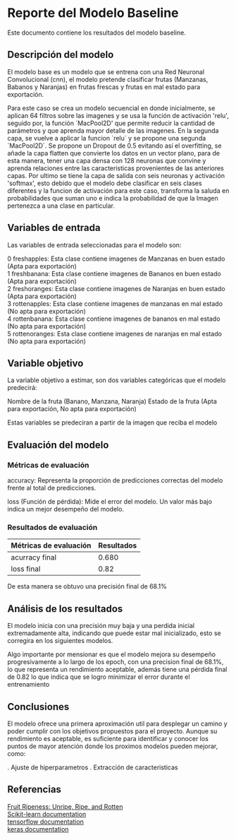 # Reporte del Modelo Baseline

Este documento contiene los resultados del modelo baseline.

## Descripción del modelo

El modelo base es un modelo que se entrena con una Red Neuronal Convolucional (cnn), el modelo pretende clasificar frutas (Manzanas, Babanos y Naranjas) en frutas frescas y frutas en mal estado para exportación.

Para este caso se crea un modelo secuencial en donde inicialmente, se aplican 64 filtros sobre las imagenes y se usa la función de activación 'relu', seguido por, la función ´MacPool2D' que permite reducir la cantidad de parámetros y que aprenda mayor detalle de las imagenes. En la segunda capa, se vuelve a aplicar la funcion ´relu´ y se propone una segunda ´MacPool2D´. Se propone un Dropout de 0.5 evitando así el overfitting, se añade la capa flatten que convierte los datos en un vector plano, para de esta manera, tener una capa densa con 128 neuronas que convine y aprenda relaciones entre las caracteristicas provenientes de las anteriores capas. Por ultimo se tiene la capa de salida con seis neuronas y activación 'softmax', esto debido que el modelo debe clasificar en seis clases diferentes y la funcion de activación para este caso, transforma la saluda en probabilidades que suman uno e indica la probabilidad de que la Imagen pertenezca a una clase en particular.

## Variables de entrada
Las variables de entrada seleccionadas para el modelo son:

0    freshapples: Esta clase contiene imagenes de Manzanas en buen estado (Apta para exportación)  
1    freshbanana: Esta clase contiene imagenes de Bananos en buen estado (Apta para exportación)  
2   freshoranges: Esta clase contiene imagenes de Naranjas en buen estado (Apta para exportación)  
3   rottenapples: Esta clase contiene imagenes de manzanas en mal estado (No apta para exportación)  
4   rottenbanana: Esta clase contiene imagenes de bananos en mal estado (No apta para exportación)  
5  rottenoranges: Esta clase contiene imagenes de naranjas en mal estado (No apta para exportación)  

## Variable objetivo
La variable objetivo a estimar, son dos variables categóricas que el modelo predecirá:

Nombre de la fruta (Banano, Manzana, Naranja)
Estado de la fruta (Apta para exportación, No apta para exportación)

Estas variables se predeciran a partir de la imagen que reciba el modelo

## Evaluación del modelo

### Métricas de evaluación

accuracy: Representa la proporción de predicciones correctas del modelo frente al total de predicciones.

loss (Función de pérdida): Mide el error del modelo. Un valor más bajo indica un mejor desempeño del modelo. 

### Resultados de evaluación

| Métricas de evaluación | Resultados |
|------|---------|
| acurracy final| 0.680 | 
| loss final| 0.82 | 

De esta manera se obtuvo una precisión final de 68.1%

## Análisis de los resultados
El modelo inicia con una precisión muy baja y una perdida inicial extremadamente alta, indicando que puede estar mal inicializado, esto se corregira en los siguientes modelos.

Algo importante por mensionar es que el modelo mejora su desempeño progresivamente a lo largo de los epoch, con una precision final de 68.1%, lo que representa un rendimiento aceptable, además tiene una pérdida final de 0.82 lo que indica que se logro minimizar el error durante el entrenamiento 

## Conclusiones

El modelo ofrece una primera aproximación util para desplegar un camino y poder cumplir con los objetivos propuestos para el proyecto. Aunque su rendimiento es aceptable, es suficiente para identificar y conocer los puntos de mayor atención donde los proximos modelos pueden mejorar, como:

. Ajuste de hiperparametros
. Extracción de caracteristicas

## Referencias

[Fruit Ripeness: Unripe, Ripe, and Rotten](https://www.kaggle.com/datasets/leftin/fruit-ripeness-unripe-ripe-and-rotten)  
[Scikit-learn documentation](https://scikit-learn.org/stable/)  
[tensorflow documentation](https://www.tensorflow.org/api_docs/python/tf/all_symbols)  
[keras documentation](https://keras.io/)  


